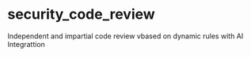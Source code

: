 # security_code_review
Independent and impartial code review vbased on dynamic rules with AI Integrattion
